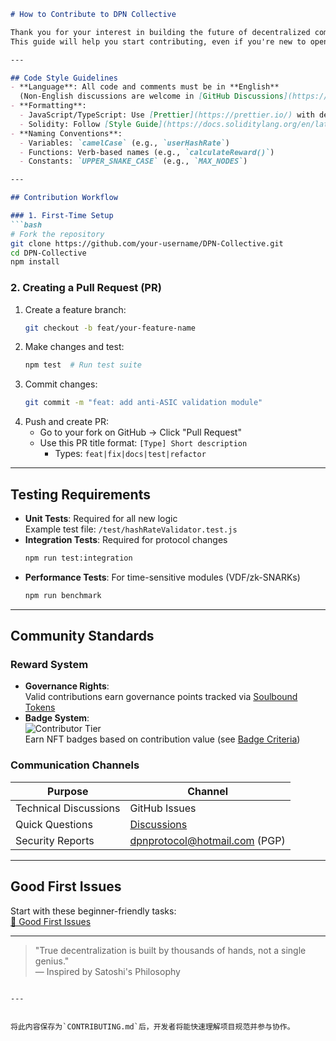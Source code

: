 

```markdown
# How to Contribute to DPN Collective

Thank you for your interest in building the future of decentralized computing!  
This guide will help you start contributing, even if you're new to open-source.

---

## Code Style Guidelines
- **Language**: All code and comments must be in **English**  
  (Non-English discussions are welcome in [GitHub Discussions](https://github.com/jeffreylimn/DPN-Collective/discussions))
- **Formatting**:  
  - JavaScript/TypeScript: Use [Prettier](https://prettier.io/) with default settings  
  - Solidity: Follow [Style Guide](https://docs.soliditylang.org/en/latest/style-guide.html)
- **Naming Conventions**:  
  - Variables: `camelCase` (e.g., `userHashRate`)  
  - Functions: Verb-based names (e.g., `calculateReward()`)  
  - Constants: `UPPER_SNAKE_CASE` (e.g., `MAX_NODES`)

---

## Contribution Workflow

### 1. First-Time Setup
```bash
# Fork the repository
git clone https://github.com/your-username/DPN-Collective.git
cd DPN-Collective
npm install
```

### 2. Creating a Pull Request (PR)
1. Create a feature branch:  
   ```bash
   git checkout -b feat/your-feature-name
   ```
2. Make changes and test:  
   ```bash
   npm test  # Run test suite
   ```
3. Commit changes:  
   ```bash
   git commit -m "feat: add anti-ASIC validation module"
   ```
4. Push and create PR:  
   - Go to your fork on GitHub → Click "Pull Request"  
   - Use this PR title format: `[Type] Short description`  
     - Types: `feat|fix|docs|test|refactor`

---

## Testing Requirements
- **Unit Tests**: Required for all new logic  
  Example test file: `/test/hashRateValidator.test.js`
- **Integration Tests**: Required for protocol changes  
  ```bash
  npm run test:integration
  ```
- **Performance Tests**: For time-sensitive modules (VDF/zk-SNARKs)  
  ```bash
  npm run benchmark
  ```

---

## Community Standards
### Reward System
- **Governance Rights**:  
  Valid contributions earn governance points tracked via [Soulbound Tokens](https://vitalik.ca/general/2022/01/26/soulbound.html)
- **Badge System**:  
  ![Contributor Tier](https://img.shields.io/badge/Contributor-Bronze-gold)  
  Earn NFT badges based on contribution value (see [Badge Criteria](./BADGE_CRITERIA.md))

### Communication Channels
| Purpose                     | Channel                          |
|-----------------------------|----------------------------------|
| Technical Discussions        | GitHub Issues                   |
| Quick Questions              | [Discussions](https://github.com/jeffreylimn/DPN-Collective/discussions) |
| Security Reports             | dpnprotocol@hotmail.com (PGP)   |

---

## Good First Issues
Start with these beginner-friendly tasks:  
[🔧 Good First Issues](https://github.com/jeffreylimn/DPN-Collective/issues?q=is%3Aopen+is%3Aissue+label%3A%22good+first+issue%22)

---

> "True decentralization is built by thousands of hands, not a single genius."  
> — Inspired by Satoshi's Philosophy
```

---


将此内容保存为`CONTRIBUTING.md`后，开发者将能快速理解项目规范并参与协作。
